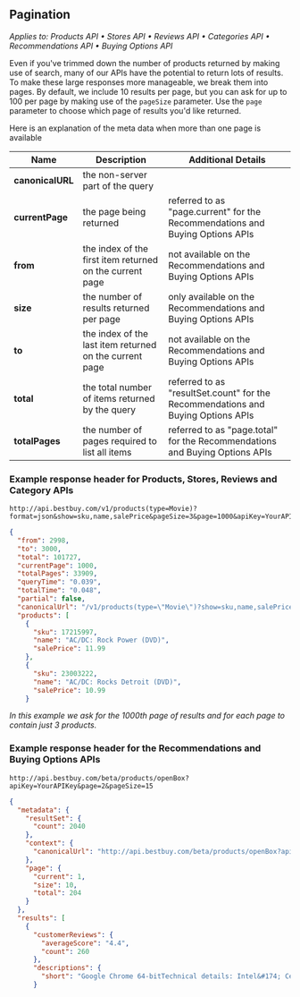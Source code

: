 ## Pagination

*Applies to: Products API &#8226; Stores API &#8226; Reviews API &#8226; Categories API &#8226; Recommendations API &#8226; Buying Options API*

Even if you've trimmed down the number of products returned by making use of search, many of our APIs have the potential to return lots of results. To make these large responses more manageable, we break them into pages. By default, we include 10 results per page, but you can ask for up to 100 per page by making use of the `pageSize` parameter. Use the `page` parameter to choose which page of results you'd like returned.

Here is an explanation of the meta data when more than one page is available

Name | Description | Additional Details
-----|-------------|-------------------
**canonicalURL** | the non-server part of the query | 
**currentPage** | the page being returned | referred to as "page.current" for the Recommendations and Buying Options APIs
**from** | the index of the first item returned on the current page | not available on the Recommendations and Buying Options APIs
**size** | the number of results returned per page | only available on the Recommendations and Buying Options APIs
**to** | the index of the last item returned on the current page | not available on the Recommendations and Buying Options APIs
**total** | the total number of items returned by the query | referred to as "resultSet.count" for the Recommendations and Buying Options APIs
**totalPages** | the number of pages required to list all items | referred to as "page.total" for the Recommendations and Buying Options APIs

### Example response header for Products, Stores, Reviews and Category APIs

```text
http://api.bestbuy.com/v1/products(type=Movie)?format=json&show=sku,name,salePrice&pageSize=3&page=1000&apiKey=YourAPIKey
```

```json
{
  "from": 2998,
  "to": 3000,
  "total": 101727,
  "currentPage": 1000,
  "totalPages": 33909,
  "queryTime": "0.039",
  "totalTime": "0.048",
  "partial": false,
  "canonicalUrl": "/v1/products(type=\"Movie\")?show=sku,name,salePrice&format=json&pageSize=3&page=1000&apiKey=YourAPIKey",
  "products": [
    {
      "sku": 17215997,
      "name": "AC/DC: Rock Power (DVD)",
      "salePrice": 11.99
    },
    {
      "sku": 23003222,
      "name": "AC/DC: Rocks Detroit (DVD)",
      "salePrice": 10.99
    }
```

*In this example we ask for the 1000th page of results and for each page to contain just 3 products.*

<div></div>

### Example response header for the Recommendations and Buying Options APIs

```text
http://api.bestbuy.com/beta/products/openBox?apiKey=YourAPIKey&page=2&pageSize=15
```

```json
{
  "metadata": {
    "resultSet": {
      "count": 2040
    },
    "context": {
      "canonicalUrl": "http://api.bestbuy.com/beta/products/openBox?apiKey=YourAPIKey&page=2&pageSize=15"
    },
    "page": {
      "current": 1,
      "size": 10,
      "total": 204
    }
  },
  "results": [
    {
      "customerReviews": {
        "averageScore": "4.4",
        "count": 260
      },
      "descriptions": {
        "short": "Google Chrome 64-bitTechnical details: Intel&#174; Celeron&#174; processor; 11.6\" display; 2GB memory; 16GB eMMC flash memorySpecial features: Bluetooth; HDMI outputNote: DVD/CD drive not included"
      }
```